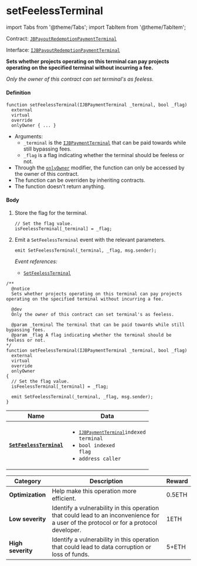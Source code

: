 # setFeelessTerminal

import Tabs from '@theme/Tabs';
import TabItem from '@theme/TabItem';

Contract: [`JBPayoutRedemptionPaymentTerminal`](/api/contracts/or-abstract/jbpayoutredemptionpaymentterminal/README.md)​‌

Interface: [`IJBPayoutRedemptionPaymentTerminal`](/api/interfaces/ijbpayoutredemptionpaymentterminal.md)

<Tabs>
<TabItem value="Step by step" label="Step by step">

**Sets whether projects operating on this terminal can pay projects operating on the specified terminal without incurring a fee.**

_Only the owner of this contract can set terminal's as feeless._

#### Definition

```
function setFeelessTerminal(IJBPaymentTerminal _terminal, bool _flag)
  external
  virtual
  override
  onlyOwner { ... }
```

* Arguments:
  * `_terminal` is the [`IJBPaymentTerminal`](/api/interfaces/ijbpaymentterminal.md) that can be paid towards while still bypassing fees.
  * `_flag` is a flag indicating whether the terminal should be feeless or not.
* Through the [`onlyOwner`](https://docs.openzeppelin.com/contracts/2.x/api/ownership#Ownable-onlyOwner--) modifier, the function can only be accessed by the owner of this contract.
* The function can be overriden by inheriting contracts.
* The function doesn't return anything.

#### Body

1.  Store the flag for the terminal.

    ```
    // Set the flag value.
    isFeelessTerminal[_terminal] = _flag;
    ```
2.  Emit a `SetFeelessTerminal` event with the relevant parameters.

    ```
    emit SetFeelessTerminal(_terminal, _flag, msg.sender);
    ```

    _Event references:_

    * [`SetFeelessTerminal`](/api/contracts/or-abstract/jbpayoutredemptionpaymentterminal/events/setfeelessterminal.md)

</TabItem>

<TabItem value="Code" label="Code">

```
/**
  @notice
  Sets whether projects operating on this terminal can pay projects operating on the specified terminal without incurring a fee.

  @dev
  Only the owner of this contract can set terminal's as feeless.

  @param _terminal The terminal that can be paid towards while still bypassing fees.
  @param _flag A flag indicating whether the terminal should be feeless or not.
*/
function setFeelessTerminal(IJBPaymentTerminal _terminal, bool _flag)
  external
  virtual
  override
  onlyOwner
{
  // Set the flag value.
  isFeelessTerminal[_terminal] = _flag;

  emit SetFeelessTerminal(_terminal, _flag, msg.sender);
}
```

</TabItem>

<TabItem value="Events" label="Events">

| Name                                          | Data                                                                                                                                                    |
| --------------------------------------------- | ------------------------------------------------------------------------------------------------------------------------------------------------------- |
| [**`SetFeelessTerminal`**](/api/contracts/or-abstract/jbpayoutredemptionpaymentterminal/events/setfeelessterminal.md) | <ul><li><code>[`IJBPaymentTerminal`](/api/interfaces/ijbpaymentterminal.md)indexed terminal</code></li><li><code>bool indexed flag</code></li><li><code>address caller</code></li></ul> |

</TabItem>

<TabItem value="Bug bounty" label="Bug bounty">

| Category          | Description                                                                                                                            | Reward |
| ----------------- | -------------------------------------------------------------------------------------------------------------------------------------- | ------ |
| **Optimization**  | Help make this operation more efficient.                                                                                               | 0.5ETH |
| **Low severity**  | Identify a vulnerability in this operation that could lead to an inconvenience for a user of the protocol or for a protocol developer. | 1ETH   |
| **High severity** | Identify a vulnerability in this operation that could lead to data corruption or loss of funds.                                        | 5+ETH  |

</TabItem>
</Tabs>
